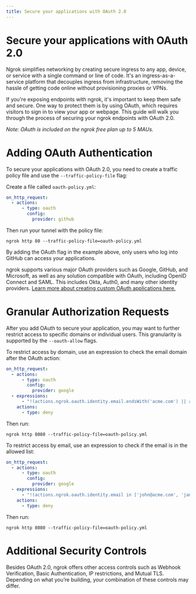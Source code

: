 ```yaml
---
title: Secure your applications with OAuth 2.0
---
```


# Secure your applications with OAuth 2.0

Ngrok simplifies networking by creating secure ingress to any app, device, or service with a single command or line of code. It's an ingress-as-a-service platform that decouples ingress from infrastructure, removing the hassle of getting code online without provisioning proxies or VPNs.

If you're exposing endpoints with ngrok, it's important to keep them safe and secure. One way to protect them is by using OAuth, which requires visitors to sign in to view your app or webpage. This guide will walk you through the process of securing your ngrok endpoints with OAuth 2.0.

_Note: OAuth is included on the ngrok free plan up to 5 MAUs._

# Adding OAuth Authentication

To secure your applications with OAuth 2.0, you need to create a traffic policy file and use the `--traffic-policy-file` flag:

Create a file called `oauth-policy.yml`:

```yaml
on_http_request:
  - actions:
      - type: oauth
        config:
          provider: github
```

Then run your tunnel with the policy file:

```
ngrok http 80 --traffic-policy-file=oauth-policy.yml
```

By adding the OAuth flag in the example above, only users who log into GitHub can access your applications.

ngrok supports various major OAuth providers such as Google, GitHub, and Microsoft, as well as any solution compatible with OAuth, including OpenID Connect and SAML. This includes Okta, Auth0, and many other identity providers. [Learn more about creating custom OAuth applications here.](/integrations/google/oauth/)

# Granular Authorization Requests

After you add OAuth to secure your application, you may want to further restrict access to specific domains or individual users. This granularity is supported by the `--oauth-allow` flags.

To restrict access by domain, use an expression to check the email domain after the OAuth action:

```yaml
on_http_request:
  - actions:
      - type: oauth
        config:
          provider: google
  - expressions:
      - "!(actions.ngrok.oauth.identity.email.endsWith('acme.com') || actions.ngrok.oauth.identity.email.endsWith('doe.com'))"
    actions:
      - type: deny
```

Then run:

```
ngrok http 8080 --traffic-policy-file=oauth-policy.yml
```

To restrict access by email, use an expression to check if the email is in the allowed list:

```yaml
on_http_request:
  - actions:
      - type: oauth
        config:
          provider: google
  - expressions:
      - "!(actions.ngrok.oauth.identity.email in ['john@acme.com', 'jane@doe.com'])"
    actions:
      - type: deny
```

Then run:

```
ngrok http 8080 --traffic-policy-file=oauth-policy.yml
```

# Additional Security Controls

Besides OAuth 2.0, ngrok offers other access controls such as Webhook Verification, Basic Authentication, IP restrictions, and Mutual TLS. Depending on what you’re building, your combination of these controls may differ.
